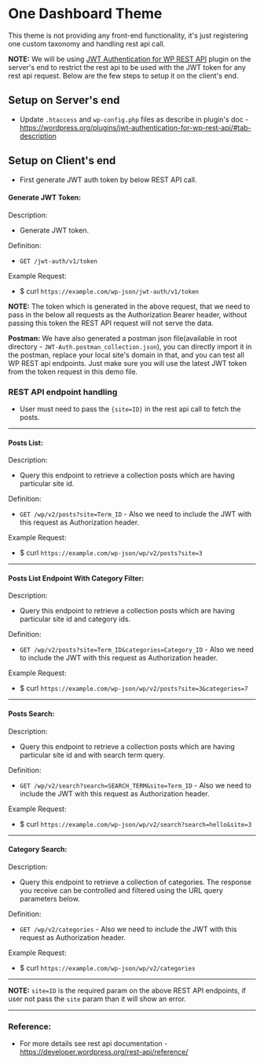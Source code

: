 # One Dashboard Theme
This theme is not providing any front-end functionality, it's just registering one custom taxonomy and handling rest api call.

**NOTE:** We will be using [JWT Authentication for WP REST API](https://wordpress.org/plugins/jwt-authentication-for-wp-rest-api/) plugin on the server's end to restrict the rest api to be used with the JWT token for any rest api request. Below are the few steps to setup it on the client's end.

## Setup on Server's end

- Update `.htaccess` and `wp-config.php` files as describe in plugin's doc - https://wordpress.org/plugins/jwt-authentication-for-wp-rest-api/#tab-description

## Setup on Client's end

- First generate JWT auth token by below REST API call.

#### Generate JWT Token:

Description:
- Generate JWT token.

Definition:
- `GET /jwt-auth/v1/token`

Example Request:
- $ curl `https://example.com/wp-json/jwt-auth/v1/token`

**NOTE:** The token which is generated in the above request, that we need to pass in the below all requests as the Authorization Bearer header, without passing this token the REST API request will not serve the data.

**Postman:** We have also generated a postman json file(available in root directory - `JWT-Auth.postman_collection.json`), you can directly import it in the postman, replace your local site's domain in that, and you can test all WP REST api endpoints. Just make sure you will use the latest JWT token from the token request in this demo file. 

### REST API  endpoint handling

- User must need to pass the `{site=ID}` in the rest api call to fetch the posts.

-----------

#### Posts List:

Description:
- Query this endpoint to retrieve a collection posts which are having particular site id.
   
Definition: 
- `GET /wp/v2/posts?site=Term_ID` - Also we need to include the JWT with this request as Authorization header.

Example Request:
- $ curl `https://example.com/wp-json/wp/v2/posts?site=3`

-----------

#### Posts List Endpoint With Category Filter:

Description:
- Query this endpoint to retrieve a collection posts which are having particular site id and category ids.

Definition:
- `GET /wp/v2/posts?site=Term_ID&categories=Category_ID` - Also we need to include the JWT with this request as Authorization header.

Example Request:
- $ curl `https://example.com/wp-json/wp/v2/posts?site=3&categories=7`

-----------

#### Posts Search:

Description:
- Query this endpoint to retrieve a collection posts which are having particular site id and with search term query.

Definition:
- `GET /wp/v2/search?search=SEARCH_TERM&site=Term_ID` - Also we need to include the JWT with this request as Authorization header.

Example Request:
- $ curl `https://example.com/wp-json/wp/v2/search?search=hello&site=3`

-----------

#### Category Search:

Description:
- Query this endpoint to retrieve a collection of categories. The response you receive can be controlled and filtered using the URL query parameters below.

Definition:
- `GET /wp/v2/categories` - Also we need to include the JWT with this request as Authorization header.

Example Request:
- $ curl `https://example.com/wp-json/wp/v2/categories`

-----------

**NOTE:** `site=ID` is the required param on the above REST API endpoints, if user not pass the `site` param than it will show an error.

-----------

### Reference:
- For more details see rest api documentation - https://developer.wordpress.org/rest-api/reference/
